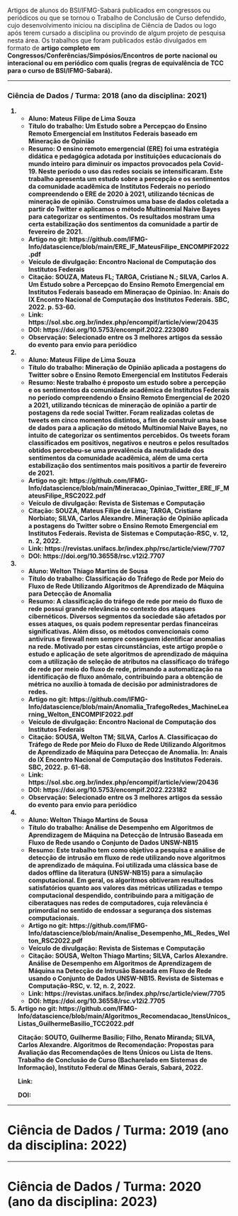 Artigos de alunos do BSI/IFMG-Sabará publicados em congressos ou periódicos ou que se tornou o Trabalho de Conclusão de Curso defendido, cujo desenvolvimento iniciou na disciplina de Ciência de Dados ou logo após terem cursado a disciplina ou provindo de algum projeto de pesquisa nesta área. Os trabalhos que foram publicados estão divulgados em formato de <b>artigo completo</a> em Congressos/Conferências/Simpósios/Encontros de porte <b>nacional ou interacional</b> ou em <b>periódico com qualis</b> (regras de equivalência de TCC para o curso de BSI/IFMG-Sabará).

---------------------------------------------------
<h3>Ciência de Dados / Turma: 2018 (ano da disciplina: 2021)</h3>


<ol>
  

<li>
  <ul>
    <li> <b>Aluno</b>: Mateus Filipe de Lima Souza</li>
    <li> <b>Título do trabalho</b>: Um Estudo sobre a Percepçao do Ensino Remoto Emergencial em Institutos Federais baseado em Mineração de Opinião</li>
    <li> <b>Resumo</b>: O ensino remoto emergencial (ERE) foi uma estratégia didática e pedagógica adotada por instituições educacionais do mundo inteiro para diminuir
os impactos provocados pela Covid-19. Neste período o uso das redes sociais se intensificaram. Este trabalho apresenta um estudo sobre a percepção e os sentimentos da comunidade acadêmica de Institutos Federais no período compreendendo o ERE de 2020 à 2021, utilizando técnicas de mineração de opinião. Construímos uma base de dados coletada a partir do Twitter e aplicamos o método Multinomial Naive Bayes para categorizar os sentimentos. Os resultados mostram uma certa estabilização dos sentimentos da comunidade a partir de fevereiro de 2021.</li>
    <li> <b>Artigo no git</b>: https://github.com/IFMG-Info/datascience/blob/main/ERE_IF_MateusFilipe_ENCOMPIF2022.pdf </li>
    <li> <b>Veículo de divulgação</b>: Encontro Nacional de Computação dos Institutos Federais 
    <li> <b>Citação</b>: SOUZA, Mateus FL; TARGA, Cristiane N.; SILVA, Carlos A. Um Estudo sobre a Percepçao do Ensino Remoto Emergencial em Institutos Federais baseado em Mineraçao de Opiniao. In: Anais do IX Encontro Nacional de Computação dos Institutos Federais. SBC, 2022. p. 53-60. </li>
    <li> <b>Link</b>: https://sol.sbc.org.br/index.php/encompif/article/view/20435 </li>
    <li> <b>DOI</b>: https://doi.org/10.5753/encompif.2022.223080 </li>
    <li> <b>Observação</b>: Selecionado entre os 3 melhores artigos da sessão do evento para envio para periódico </li>
  </ul>
</li>

<li>
  <ul>
    <li> <b>Aluno</b>: Mateus Filipe de Lima Souza</li>
    <li> <b>Título do trabalho</b>: Mineração de Opinião aplicada a postagens do Twitter sobre o Ensino Remoto Emergencial em Institutos Federais</li>
    <li> <b>Resumo</b>: Neste trabalho é proposto um estudo sobre a percepção e os sentimentos da comunidade acadêmica de Institutos Federais no período compreendendo o Ensino Remoto Emergencial de 2020 a 2021, utilizando técnicas de mineração de opinião a partir de postagens da rede social Twitter. Foram realizadas coletas de tweets em cinco momentos distintos, a fim de construir uma base de dados para a aplicação do método Multinomial Naive Bayes, no intuito de categorizar os sentimentos percebidos. Os tweets foram classificados em positivos, negativos e neutros e pelos resultados obtidos percebeu-se uma prevalência da neutralidade dos sentimentos
da comunidade acadêmica, além de uma certa estabilização dos sentimentos mais positivos a partir de fevereiro de
2021.</li>
    <li> <b>Artigo no git</b>: https://github.com/IFMG-Info/datascience/blob/main/Mineracao_Opiniao_Twitter_ERE_IF_MateusFilipe_RSC2022.pdf </li>
    <li> <b>Veículo de divulgação</b>: Revista de Sistemas e Computação 
    <li> <b>Citação</b>: SOUZA, Mateus Filipe de Lima; TARGA, Cristiane Norbiato; SILVA, Carlos Alexandre. Mineração de Opinião aplicada a postagens do Twitter sobre o Ensino Remoto Emergencial em Institutos Federais. Revista de Sistemas e Computação-RSC, v. 12, n. 2, 2022. </li>
    <li> <b>Link</b>: https://revistas.unifacs.br/index.php/rsc/article/view/7707 </li>
    <li> <b>DOI</b>: https://doi.org/10.36558/rsc.v12i2.7707 </li>
  </ul>
</li>

<li>
  <ul>
    <li> <b>Aluno</b>: Welton Thiago Martins de Sousa</li>
    <li> <b>Título do trabalho</b>: Classificação do Tráfego de Rede por Meio do Fluxo de Rede Utilizando Algoritmos de Aprendizado de Máquina para Detecção de Anomalia</li>
    <li> <b>Resumo</b>: A classificação do tráfego de rede por meio do fluxo de rede possui grande relevância no contexto dos ataques cibernéticos. Diversos segmentos da sociedade são afetados por esses ataques, os quais podem representar perdas financeiras significativas. Além disso, os métodos convencionais como antivírus e firewall nem sempre conseguem identificar anomalias na rede. Motivado por estas circunstâncias, este artigo propõe o estudo e aplicação de sete algoritmos de aprendizado de máquina com a utilização de seleção de atributos na classificaço do tráfego de rede por meio do fluxo de rede, primando a automatização na identificação de fluxo anômalo, contribuindo para a obtenção de métrica no auxílio à tomada de decisão por administradores de redes.</li>
    <li> <b>Artigo no git</b>: https://github.com/IFMG-Info/datascience/blob/main/Anomalia_TrafegoRedes_MachineLearning_Welton_ENCOMPIF2022.pdf </li>
    <li> <b>Veículo de divulgação</b>: Encontro Nacional de Computação dos Institutos Federais 
    <li> <b>Citação</b>: SOUSA, Welton TM; SILVA, Carlos A. Classificaçao do Tráfego de Rede por Meio do Fluxo de Rede Utilizando Algoritmos de Aprendizado de Máquina para Detecçao de Anomalia. In: Anais do IX Encontro Nacional de Computação dos Institutos Federais. SBC, 2022. p. 61-68. </li>
    <li> <b>Link</b>: https://sol.sbc.org.br/index.php/encompif/article/view/20436 </li>
    <li> <b>DOI</b>: https://doi.org/10.5753/encompif.2022.223182 </li>
    <li> <b>Observação</b>: Selecionado entre os 3 melhores artigos da sessão do evento para envio para periódico </li>
  </ul>
</li>

<li>
  <ul>
    <li> <b>Aluno</b>: Welton Thiago Martins de Sousa</li>
    <li> <b>Título do trabalho</b>: Análise de Desempenho em Algoritmos de Aprendizagem de Máquina na Detecção de Intrusão Baseada em Fluxo de Rede usando o Conjunto de Dados UNSW-NB15</li>
    <li> <b>Resumo</b>: Este trabalho tem como objetivo a pesquisa e análise de
detecção de intrusão em fluxo de rede utilizando nove algoritmos de aprendizado de máquina. Foi utilizada uma clássica base de dados offline da literatura (UNSW-NB15) para a simulação computacional. Em geral, os algoritmos obtiveram resultados satisfatórios quanto aos valores das métricas utilizadas e tempo computacional despendido, contribuindo para a mitigação de ciberataques nas redes de computadores, cuja relevância é primordial no sentido de endossar a segurança dos sistemas computacionais.</li>
    <li> <b>Artigo no git</b>: https://github.com/IFMG-Info/datascience/blob/main/Analise_Desempenho_ML_Redes_Welton_RSC2022.pdf </li>
    <li> <b>Veículo de divulgação</b>: Revista de Sistemas e Computação 
    <li> <b>Citação</b>: SOUSA, Welton Thiago Martins; SILVA, Carlos Alexandre. Análise de Desempenho em Algoritmos de Aprendizagem de Máquina na Detecção de Intrusão Baseada em Fluxo de Rede usando o Conjunto de Dados UNSW-NB15. Revista de Sistemas e Computação-RSC, v. 12, n. 2, 2022. </li>
    <li> <b>Link</b>: https://revistas.unifacs.br/index.php/rsc/article/view/7705 </li>
    <li> <b>DOI</b>: https://doi.org/10.36558/rsc.v12i2.7705 </li>
  </ul>
</li>

<li>
Artigo no git: https://github.com/IFMG-Info/datascience/blob/main/Algoritmos_Recomendacao_ItensUnicos_Listas_GuilhermeBasilio_TCC2022.pdf

Citação: SOUTO, Guilherme Basílio; Filho, Renato Miranda; SILVA, Carlos Alexandre. Algoritmos de Recomendação: Propostas para Avaliação das
Recomendações de Itens  ́Únicos ou Lista de Itens. Trabalho de Conclusão de Curso (Bacharelado em Sistemas de Informação), Instituto Federal de Minas Gerais, Sabará, 2022.

Link: 

DOI: 
</li>

</ol>

---------------------------------------------------
<h1>Ciência de Dados / Turma: 2019 (ano da disciplina: 2022)</h1>


---------------------------------------------------
<h1>Ciência de Dados / Turma: 2020 (ano da disciplina: 2023)</h1>

